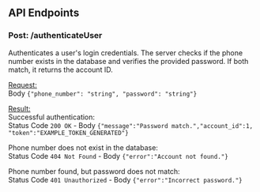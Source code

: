 ## API Endpoints
### Post: /authenticateUser
Authenticates a user's login credentials. The server checks if the phone number exists in the database and verifies the provided password. If both match, it returns the account ID.

<u>Request:</u>  
Body `{"phone_number": "string", "password": "string"}`

<u>Result:</u>  
Successful authentication:  
Status Code `200 OK` - Body `{"message":"Password match.","account_id":1, "token":"EXAMPLE_TOKEN_GENERATED"}`  
  
Phone number does not exist in the database:  
Status Code `404 Not Found` - Body `{"error":"Account not found."}`    

Phone number found, but password does not match:  
Status Code `401 Unauthorized` - Body `{"error":"Incorrect password."}`  



